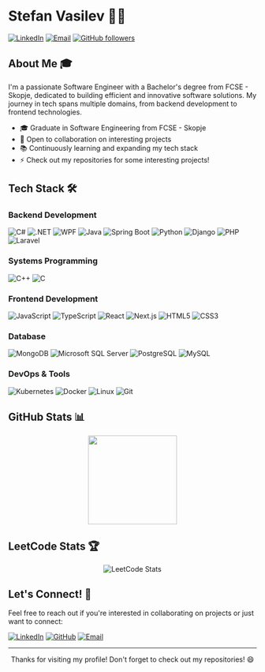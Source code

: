 # Stefan Vasilev 👨‍💻

[![LinkedIn](https://img.shields.io/badge/-LinkedIn-0077B5?style=flat-square&logo=linkedin&logoColor=white)](https://www.linkedin.com/in/stefan-vasilev-6b2526109/)
[![Email](https://img.shields.io/badge/-Email-D14836?style=flat-square&logo=gmail&logoColor=white)](mailto:vasilevstefan2002@gmail.com)
[![GitHub followers](https://img.shields.io/github/followers/stefanvasilev2002?label=Follow&style=social)](https://github.com/stefanvasilev2002)

## About Me 🎓

I'm a passionate Software Engineer with a Bachelor's degree from FCSE - Skopje, dedicated to building efficient and innovative software solutions. My journey in tech spans multiple domains, from backend development to frontend technologies.

- 🎓 Graduate in Software Engineering from FCSE - Skopje
- 💼 Open to collaboration on interesting projects
- 📚 Continuously learning and expanding my tech stack
- ⚡ Check out my repositories for some interesting projects!

## Tech Stack 🛠️

### Backend Development
![C#](https://img.shields.io/badge/-C%23-239120?style=flat-square&logo=c-sharp&logoColor=white)
![.NET](https://img.shields.io/badge/-.NET-512BD4?style=flat-square&logo=.net&logoColor=white)
![WPF](https://img.shields.io/badge/-WPF-512BD4?style=flat-square&logo=.net&logoColor=white)
![Java](https://img.shields.io/badge/-Java-007396?style=flat-square&logo=java&logoColor=white)
![Spring Boot](https://img.shields.io/badge/-Spring_Boot-6DB33F?style=flat-square&logo=spring&logoColor=white)
![Python](https://img.shields.io/badge/-Python-3776AB?style=flat-square&logo=python&logoColor=white)
![Django](https://img.shields.io/badge/-Django-092E20?style=flat-square&logo=django&logoColor=white)
![PHP](https://img.shields.io/badge/-PHP-777BB4?style=flat-square&logo=php&logoColor=white)
![Laravel](https://img.shields.io/badge/-Laravel-FF2D20?style=flat-square&logo=laravel&logoColor=white)

### Systems Programming
![C++](https://img.shields.io/badge/-C++-00599C?style=flat-square&logo=c%2B%2B&logoColor=white)
![C](https://img.shields.io/badge/-C-A8B9CC?style=flat-square&logo=c&logoColor=black)

### Frontend Development
![JavaScript](https://img.shields.io/badge/-JavaScript-F7DF1E?style=flat-square&logo=javascript&logoColor=black)
![TypeScript](https://img.shields.io/badge/-TypeScript-3178C6?style=flat-square&logo=typescript&logoColor=white)
![React](https://img.shields.io/badge/-React-61DAFB?style=flat-square&logo=react&logoColor=black)
![Next.js](https://img.shields.io/badge/-Next.js-000000?style=flat-square&logo=next.js&logoColor=white)
![HTML5](https://img.shields.io/badge/-HTML5-E34F26?style=flat-square&logo=html5&logoColor=white)
![CSS3](https://img.shields.io/badge/-CSS3-1572B6?style=flat-square&logo=css3&logoColor=white)

### Database
![MongoDB](https://img.shields.io/badge/-MongoDB-47A248?style=flat-square&logo=mongodb&logoColor=white)
![Microsoft SQL Server](https://img.shields.io/badge/-MS_SQL_Server-CC2927?style=flat-square&logo=microsoft-sql-server&logoColor=white)
![PostgreSQL](https://img.shields.io/badge/-PostgreSQL-336791?style=flat-square&logo=postgresql&logoColor=white)
![MySQL](https://img.shields.io/badge/-MySQL-4479A1?style=flat-square&logo=mysql&logoColor=white)

### DevOps & Tools
![Kubernetes](https://img.shields.io/badge/-Kubernetes-326CE5?style=flat-square&logo=kubernetes&logoColor=white)
![Docker](https://img.shields.io/badge/-Docker-2496ED?style=flat-square&logo=docker&logoColor=white)
![Linux](https://img.shields.io/badge/-Linux-FCC624?style=flat-square&logo=linux&logoColor=black)
![Git](https://img.shields.io/badge/-Git-F05032?style=flat-square&logo=git&logoColor=white)

## GitHub Stats 📊

<div align="center">
  <img height="180em" src="https://github-readme-stats.vercel.app/api?username=stefanvasilev2002&show_icons=true&theme=react&include_all_commits=true&count_private=true"/>
</div>

## LeetCode Stats 🏆

<div align="center">
  <img src="https://leetcard.jacoblin.cool/stefance2002?theme=dark&width=500&height=195" alt="LeetCode Stats"/>
</div>

## Let's Connect! 🤝

Feel free to reach out if you're interested in collaborating on projects or just want to connect:

[![LinkedIn](https://img.shields.io/badge/LinkedIn-%230077B5.svg?&style=for-the-badge&logo=linkedin&logoColor=white)](https://www.linkedin.com/in/stefan-vasilev-6b2526109/)
[![GitHub](https://img.shields.io/badge/GitHub-%2312100E.svg?&style=for-the-badge&logo=github&logoColor=white)](https://github.com/stefanvasilev2002)
[![Email](https://img.shields.io/badge/Email-%23D14836.svg?&style=for-the-badge&logo=gmail&logoColor=white)](mailto:vasilevstefan2002@gmail.com)

---

<p align="center">Thanks for visiting my profile! Don't forget to check out my repositories! 😄</p>
